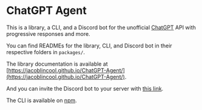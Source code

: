 # ChatGPT Agent

This is a library, a CLI, and a Discord bot for the unofficial [ChatGPT](https://chat.openai.com/chat) API with progressive responses and more.

You can find READMEs for the library, CLI, and Discord bot in their respective folders in `packages/`.

The library documentation is available at [https://jacoblincool.github.io/ChatGPT-Agent/](https://jacoblincool.github.io/ChatGPT-Agent/).

And you can invite the Discord bot to your server with [this link](https://discord.com/oauth2/authorize?client_id=1049030945832972389&permissions=274877975552&scope=bot).

The CLI is available on [npm](https://www.npmjs.com/package/chatgpt-cli).
